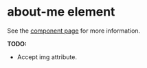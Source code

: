 about-me element
================

See the [component page](hemanth.github.io/custom-elements/about-me/) for more information.

__TODO:__

* Accept img attribute.

